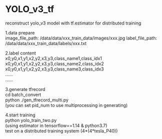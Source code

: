 # YOLO_v3_tf
reconstruct yolo_v3 model with tf.estimator for distributed training      

1.data prepare        
image_file_path: /data/data/xxx_train_data/images/xxx.jpg
label_file_path: /data/data/xxx_train_data/labels/xxx.txt

2.label content        
x0,y0,x1,y1,x2,y2,x3,y3,class_name1,class_idx1                    
x0,y0,x1,y1,x2,y2,x3,y3,class_name2,class_idx2                 
x0,y0,x1,y1,x2,y2,x3,y3,class_name3,class_idx3            
......            
......             
       
3.generate tfrecord             
cd batch_convert              
python ./gen_tfrecord_multi.py             
(you can set pid_num to use multiprocessing in generating)                
            
4.start training               
python yolo_train_two.py               
(using estimator in tensorflow==1.14 & python3.7)                 
test on a distributed training system (4*(4*tesla_P40))             
              
